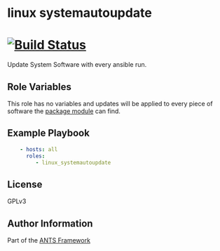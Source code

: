 linux systemautoupdate
=========

# [![Build Status](https://travis-ci.org/ANTS-Framework/linux_systemautoupdate.svg?branch=master)](https://travis-ci.org/ANTS-Framework/linux_systemautoupdate)

Update System Software with every ansible run.

Role Variables
--------------

This role has no variables and updates will be applied to every piece of software the
[package module](http://docs.ansible.com/ansible/latest/package_module.html) can find.

Example Playbook
----------------

```yml
    - hosts: all
      roles:
         - linux_systemautoupdate
```

License
-------

GPLv3

Author Information
------------------
Part of the [ANTS Framework](https://ants-framework.github.io/)
